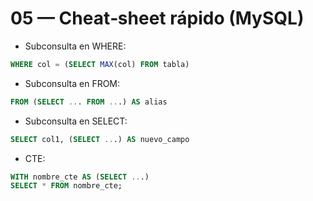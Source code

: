 # 05 — Cheat‑sheet rápido (MySQL)

- Subconsulta en WHERE:
```sql
WHERE col = (SELECT MAX(col) FROM tabla)
```

- Subconsulta en FROM:
```sql
FROM (SELECT ... FROM ...) AS alias
```

- Subconsulta en SELECT:
```sql
SELECT col1, (SELECT ...) AS nuevo_campo
```

- CTE:
```sql
WITH nombre_cte AS (SELECT ...)
SELECT * FROM nombre_cte;
```
